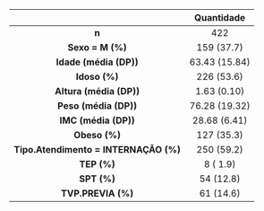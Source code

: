 

|                 &nbsp;                  |    Quantidade    |
|:---------------------------------------:|:-------------:|
|                  **n**                  |      422      |
|            **Sexo = M (%)**             |  159 (37.7)   |
|          **Idade (média (DP))**          | 63.43 (15.84) |
|           **Idoso (%)**           |  226 (53.6)   |
|         **Altura (média (DP))**          |  1.63 (0.10)  |
|          **Peso (média (DP))**           | 76.28 (19.32) |
|           **IMC (média (DP))**           | 28.68 (6.41)  |
|           **Obeso (%)**           |  127 (35.3)   |
|  **Tipo.Atendimento = INTERNAÇÃO (%)**  |  250 (59.2)   |
|            **TEP (%)**            |   8 ( 1.9)    |
|            **SPT (%)**            |   54 (12.8)   |
|        **TVP.PREVIA (%)**         |   61 (14.6)   |

